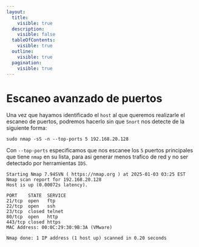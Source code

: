 ```yaml
---
layout:
  title:
    visible: true
  description:
    visible: false
  tableOfContents:
    visible: true
  outline:
    visible: true
  pagination:
    visible: true
---
```


# Escaneo avanzado de puertos

Una vez que hayamos identificado el `host` al que queremos realizarle el escaneo de puertos, podremos hacerlo sin que `Snort` nos detecte de la siguiente forma:

```shell
sudo nmap -sS -n --top-ports 5 192.168.20.128
```

Con `--top-ports` especificamos que nos escanee los `5` puertos principales que tiene `nmap` en su lista, para asi generar menos trafico de red y no ser detectado por herramientas `IDS`.

```
Starting Nmap 7.94SVN ( https://nmap.org ) at 2025-01-03 03:25 EST
Nmap scan report for 192.168.20.128
Host is up (0.00072s latency).

PORT    STATE  SERVICE
21/tcp  open   ftp
22/tcp  open   ssh
23/tcp  closed telnet
80/tcp  open   http
443/tcp closed https
MAC Address: 00:0C:29:30:9B:3A (VMware)

Nmap done: 1 IP address (1 host up) scanned in 0.20 seconds
```
